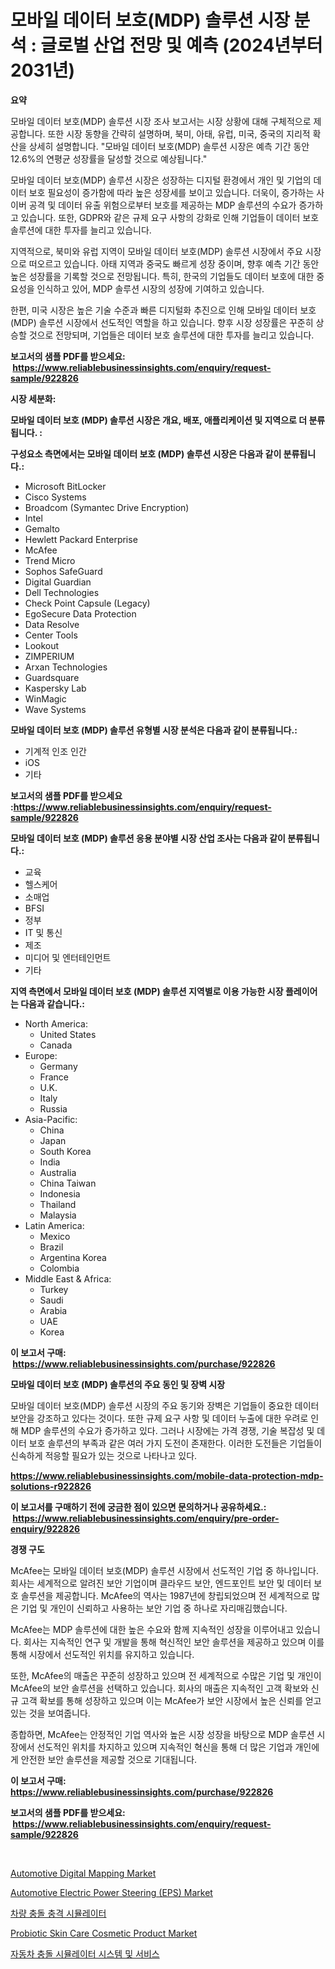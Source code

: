<p><h1>모바일 데이터 보호(MDP) 솔루션 시장 분석 : 글로벌 산업 전망 및 예측 (2024년부터 2031년)</h1></p><p><strong>요약</strong></p>
<p><p>모바일 데이터 보호(MDP) 솔루션 시장 조사 보고서는 시장 상황에 대해 구체적으로 제공합니다. 또한 시장 동향을 간략히 설명하며, 북미, 아태, 유럽, 미국, 중국의 지리적 확산을 상세히 설명합니다. "모바일 데이터 보호(MDP) 솔루션 시장은 예측 기간 동안 12.6%의 연평균 성장률을 달성할 것으로 예상됩니다."</p><p>모바일 데이터 보호(MDP) 솔루션 시장은 성장하는 디지털 환경에서 개인 및 기업의 데이터 보호 필요성이 증가함에 따라 높은 성장세를 보이고 있습니다. 더욱이, 증가하는 사이버 공격 및 데이터 유출 위험으로부터 보호를 제공하는 MDP 솔루션의 수요가 증가하고 있습니다. 또한, GDPR와 같은 규제 요구 사항의 강화로 인해 기업들이 데이터 보호 솔루션에 대한 투자를 늘리고 있습니다.</p><p>지역적으로, 북미와 유럽 지역이 모바일 데이터 보호(MDP) 솔루션 시장에서 주요 시장으로 떠오르고 있습니다. 아태 지역과 중국도 빠르게 성장 중이며, 향후 예측 기간 동안 높은 성장률을 기록할 것으로 전망됩니다. 특히, 한국의 기업들도 데이터 보호에 대한 중요성을 인식하고 있어, MDP 솔루션 시장의 성장에 기여하고 있습니다.</p><p>한편, 미국 시장은 높은 기술 수준과 빠른 디지털화 추진으로 인해 모바일 데이터 보호(MDP) 솔루션 시장에서 선도적인 역할을 하고 있습니다. 향후 시장 성장률은 꾸준히 상승할 것으로 전망되며, 기업들은 데이터 보호 솔루션에 대한 투자를 늘리고 있습니다.</p></p>
<p><strong>보고서의 샘플 PDF를 받으세요: &nbsp;<a href="https://www.reliablebusinessinsights.com/enquiry/request-sample/922826">https://www.reliablebusinessinsights.com/enquiry/request-sample/922826</a></strong></p>
<p><strong>시장 세분화:</strong></p>
<p><strong> 모바일 데이터 보호 (MDP) 솔루션 시장은 개요, 배포, 애플리케이션 및 지역으로 더 분류됩니다. :</strong></p>
<p><strong>구성요소 측면에서는 모바일 데이터 보호 (MDP) 솔루션 시장은 다음과 같이 분류됩니다.:</strong></p>
<p><ul><li>Microsoft BitLocker</li><li>Cisco Systems</li><li>Broadcom (Symantec Drive Encryption)</li><li>Intel</li><li>Gemalto</li><li>Hewlett Packard Enterprise</li><li>McAfee</li><li>Trend Micro</li><li>Sophos SafeGuard</li><li>Digital Guardian</li><li>Dell Technologies</li><li>Check Point Capsule (Legacy)</li><li>EgoSecure Data Protection</li><li>Data Resolve</li><li>Center Tools</li><li>Lookout</li><li>ZIMPERIUM</li><li>Arxan Technologies</li><li>Guardsquare</li><li>Kaspersky Lab</li><li>WinMagic</li><li>Wave Systems</li></ul></p>
<p><strong> 모바일 데이터 보호 (MDP) 솔루션 유형별 시장 분석은 다음과 같이 분류됩니다.:</strong></p>
<p><ul><li>기계적 인조 인간</li><li>iOS</li><li>기타</li></ul></p>
<p><strong>보고서의 샘플 PDF를 받으세요 :<a href="https://www.reliablebusinessinsights.com/enquiry/request-sample/922826">https://www.reliablebusinessinsights.com/enquiry/request-sample/922826</a></strong></p>
<p><strong> 모바일 데이터 보호 (MDP) 솔루션 응용 분야별 시장 산업 조사는 다음과 같이 분류됩니다.:</strong></p>
<p><ul><li>교육</li><li>헬스케어</li><li>소매업</li><li>BFSI</li><li>정부</li><li>IT 및 통신</li><li>제조</li><li>미디어 및 엔터테인먼트</li><li>기타</li></ul></p>
<p><strong>지역 측면에서 모바일 데이터 보호 (MDP) 솔루션 지역별로 이용 가능한 시장 플레이어는 다음과 같습니다.:</strong></p>
<p><ul>
    <li>
        North America:
        <ul>
            <li>United States</li>
            <li>Canada</li>
        </ul>
    </li>
    <li>
        Europe:
        <ul>
            <li>Germany</li>
            <li>France</li>
            <li>U.K.</li>
            <li>Italy</li>
            <li>Russia</li>
        </ul>
    </li>
    <li>
        Asia-Pacific:
        <ul>
            <li>China</li>
            <li>Japan</li>
            <li>South Korea</li>
            <li>India</li>
            <li>Australia</li>
            <li>China Taiwan</li>
            <li>Indonesia</li>
            <li>Thailand</li>
            <li>Malaysia</li>
        </ul>
    </li>
    <li>
        Latin America:
        <ul>
            <li>Mexico</li>
            <li>Brazil</li>
            <li>Argentina Korea</li>
            <li>Colombia</li>
        </ul>
    </li>
    <li>
        Middle East & Africa:
        <ul>
            <li>Turkey</li>
            <li>Saudi</li>
            <li>Arabia</li>
            <li>UAE</li>
            <li>Korea</li>
        </ul>
    </li>
    </ul></p>
<p><strong>이 보고서 구매: &nbsp;<a href="https://www.reliablebusinessinsights.com/purchase/922826">https://www.reliablebusinessinsights.com/purchase/922826</a></strong></p>
<p><strong>모바일 데이터 보호 (MDP) 솔루션의 주요 동인 및 장벽 시장</strong></p>
<p><p>모바일 데이터 보호(MDP) 솔루션 시장의 주요 동기와 장벽은 기업들이 중요한 데이터 보안을 강조하고 있다는 것이다. 또한 규제 요구 사항 및 데이터 누출에 대한 우려로 인해 MDP 솔루션의 수요가 증가하고 있다. 그러나 시장에는 가격 경쟁, 기술 복잡성 및 데이터 보호 솔루션의 부족과 같은 여러 가지 도전이 존재한다. 이러한 도전들은 기업들이 신속하게 적응할 필요가 있는 것으로 나타나고 있다.</p></p>
<p><strong><a href="https://www.reliablebusinessinsights.com/mobile-data-protection-mdp-solutions-r922826">https://www.reliablebusinessinsights.com/mobile-data-protection-mdp-solutions-r922826</a></strong></p>
<p><strong>이 보고서를 구매하기 전에 궁금한 점이 있으면 문의하거나 공유하세요.: &nbsp;<a href="https://www.reliablebusinessinsights.com/enquiry/pre-order-enquiry/922826">https://www.reliablebusinessinsights.com/enquiry/pre-order-enquiry/922826</a></strong></p>
<p><strong>경쟁 구도</strong></p>
<p><p>McAfee는 모바일 데이터 보호(MDP) 솔루션 시장에서 선도적인 기업 중 하나입니다. 회사는 세계적으로 알려진 보안 기업이며 클라우드 보안, 엔드포인트 보안 및 데이터 보호 솔루션을 제공합니다. McAfee의 역사는 1987년에 창립되었으며 전 세계적으로 많은 기업 및 개인이 신뢰하고 사용하는 보안 기업 중 하나로 자리매김했습니다.</p><p>McAfee는 MDP 솔루션에 대한 높은 수요와 함께 지속적인 성장을 이루어내고 있습니다. 회사는 지속적인 연구 및 개발을 통해 혁신적인 보안 솔루션을 제공하고 있으며 이를 통해 시장에서 선도적인 위치를 유지하고 있습니다.</p><p>또한, McAfee의 매출은 꾸준히 성장하고 있으며 전 세계적으로 수많은 기업 및 개인이 McAfee의 보안 솔루션을 선택하고 있습니다. 회사의 매출은 지속적인 고객 확보와 신규 고객 확보를 통해 성장하고 있으며 이는 McAfee가 보안 시장에서 높은 신뢰를 얻고 있는 것을 보여줍니다.</p><p>종합하면, McAfee는 안정적인 기업 역사와 높은 시장 성장을 바탕으로 MDP 솔루션 시장에서 선도적인 위치를 차지하고 있으며 지속적인 혁신을 통해 더 많은 기업과 개인에게 안전한 보안 솔루션을 제공할 것으로 기대됩니다.</p></p>
<p><strong>이 보고서 구매: &nbsp; <a href="https://www.reliablebusinessinsights.com/purchase/922826">https://www.reliablebusinessinsights.com/purchase/922826</a></strong></p>
<p><strong>보고서의 샘플 PDF를 받으세요: &nbsp;<a href="https://www.reliablebusinessinsights.com/enquiry/request-sample/922826">https://www.reliablebusinessinsights.com/enquiry/request-sample/922826</a></strong><strong></strong></p>
<p>&nbsp;</p>
<p><p><a href="https://github.com/LibbySpencer2018/Market-Research-Report-List-1/blob/main/automotive-digital-mapping-market.md">Automotive Digital Mapping Market</a></p><p><a href="https://github.com/RichRobinson5/Market-Research-Report-List-5/blob/main/automotive-electric-power-steering-eps-market.md">Automotive Electric Power Steering (EPS) Market</a></p><p><a href="https://github.com/chupp85/Market-Research-Report-List-1/blob/main/462304281099.md">차량 충돌 충격 시뮬레이터</a></p><p><a href="https://issuu.com/reportprime-2/docs/probiotic-skin-care-cosmetic-product-market-size-2">Probiotic Skin Care Cosmetic Product Market</a></p><p><a href="https://github.com/JackieFauhey9089475/Market-Research-Report-List-2/blob/main/514285781098.md">자동차 충돌 시뮬레이터 시스템 및 서비스</a></p></p>